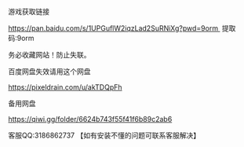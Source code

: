 游戏获取链接

https://pan.baidu.com/s/1UPGuflW2iqzLad2SuRNiXg?pwd=9orm 
提取码:9orm


务必收藏网站！防止失联。

百度网盘失效请用这个网盘

https://pixeldrain.com/u/akTDQpFh

备用网盘

https://qiwi.gg/folder/6624b743f55f41f6b89c2ab6



客服QQ:3186862737 【如有安装不懂的问题可联系客服解决】


